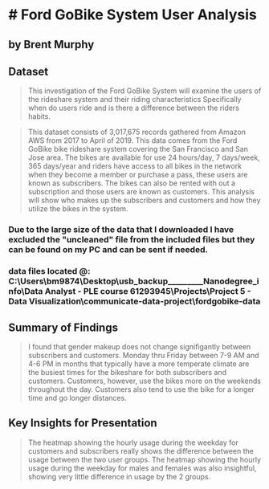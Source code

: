 # # Ford GoBike System User Analysis
## by Brent Murphy

## Dataset

> This investigation of the Ford GoBike System will examine the users of the rideshare system and their riding characteristics Specifically when do users ride and is there a difference between the riders habits. 

> This dataset consists of 3,017,675 records gathered from Amazon AWS from 2017 to April of 2019. This data comes from the Ford GoBike bike rideshare system covering the San Francisco and San Jose area. The bikes are available for use 24 hours/day, 7 days/week, 365 days/year and riders have access to all bikes in the network when they become a member or purchase a pass, these users are known as subscribers. The bikes can also be rented with out a subscription and those users are known as customers. This analysis will show who makes up the subscribers and customers and how they utilize the bikes in the system.

### Due to the large size of the data that I downloaded I have excluded the "uncleaned" file from the included files but they can be found on my PC and can be sent if needed.

### data files located @: C:\Users\bm9874\Desktop\usb_backup\_________Nanodegree_info\Data Analyst - PLE course 61293945\Projects\Project 5 - Data Visualization\communicate-data-project\fordgobike-data


## Summary of Findings

> I found that gender makeup does not change signifigantly between subscribers and customers. Monday thru Friday between 7-9 AM and 4-6 PM in months that typically have a more temperate climate are the busiest times for the bikeshare for both subscribers and customers. Customers, however, use the bikes more on the weekends throughout the day. Customers also tend to use the bike for a longer time and go longer distances.


## Key Insights for Presentation

> The heatmap showing the hourly usage during the weekday for customers and subscribers really shows the difference between the usage between the two user groups. The heatmap showing the hourly usage during the weekday for males and females was also insightful, showing very little difference in usage by the 2 groups.

